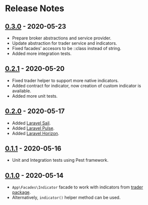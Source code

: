 # Release Notes

## [0.3.0](https://github.com/timirey/x-trader/compare/0.2.1...0.3.0) - 2020-05-23

* Prepare broker abstractions and service provider.
* Update abstraction for trader service and indicators.
* Fixed facades' accesors to be ::class instead of string.
* Added more integration tests.

## [0.2.1](https://github.com/timirey/x-trader/compare/0.2.0...0.2.1) - 2020-05-20

* Fixed trader helper to support more native indicators.
* Added contract for indicator, now creation of custom indicator is available.
* Added more unit tests.

## [0.2.0](https://github.com/timirey/x-trader/compare/0.1.0...0.2.0) - 2020-05-17

* Added [Laravel Sail](https://laravel.com/docs/11.x/sail).
* Added [Laravel Pulse](https://pulse.laravel.com).
* Added [Laravel Horizon](https://laravel.com/docs/11.x/horizon).

## [0.1.1](https://github.com/timirey/x-trader/compare/0.1.0...0.1.1) - 2020-05-16

* Unit and Integration tests using Pest framework.

## [0.1.0](https://github.com/timirey/x-trader-laravel/releases/tag/0.1.0) - 2020-05-14

* `App\Facades\Indicator` facade to work with indicators from [trader package](https://pecl.php.net/package/trader).
* Alternatively, `indicator()` helper method can be used.

